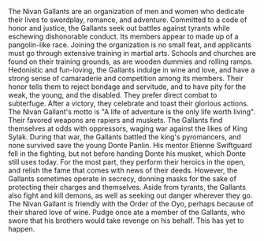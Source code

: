 The Nivan Gallants are an organization of men and women who dedicate their lives to swordplay, romance, and adventure. Committed to a code of honor and justice, the Gallants seek out battles against tyrants while eschewing dishonorable conduct. Its members appear to made up of a pangolin-like race. Joining the organization is no small feat, and applicants must go through extensive training in martial arts. Schools and churches are found on their training grounds, as are wooden dummies and rolling ramps.
Hedonistic and fun-loving, the Gallants indulge in wine and love, and have a strong sense of camaraderie and competition among its members. Their honor tells them to reject bondage and servitude, and to have pity for the weak, the young, and the disabled. They prefer direct combat to subterfuge. After a victory, they celebrate and toast their glorious actions.
The Nivan Gallant's motto is "A life of adventure is the only life worth living". Their favored weapons are rapiers and muskets.
The Gallants find themselves at odds with oppressors, waging war against the likes of King Sylak. During that war, the Gallants battled the king's pyromancers, and none survived save the young Donte Panlin. His mentor Etienne Swiftguard fell in the fighting, but not before handing Donte his musket, which Donte still uses today. For the most part, they perform their heroics in the open, and relish the fame that comes with news of their deeds. However, the Gallants sometimes operate in secrecy, donning masks for the sake of protecting their charges and themselves.
Aside from tyrants, the Gallants also fight and kill demons, as well as seeking out danger wherever they go.
The Nivan Gallant is friendly with the Order of the Oyo, perhaps because of their shared love of wine.
Pudge once ate a member of the Gallants, who swore that his brothers would take revenge on his behalf. This has yet to happen.
